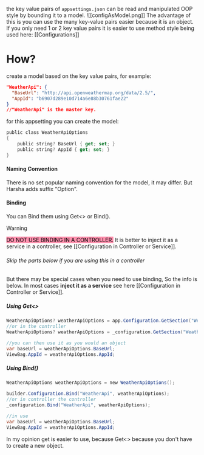 the key value pairs of `appsettings.json` can be read and manipulated OOP style by bounding it to a model. 
![[configAsModel.png]]
The advantage of this is you can use the many key-value pairs easier because it is an object. If you only need 1 or 2 key value pairs it is easier to use method style being used here: [[Configurations]]
# How?
create a model based on the key value pairs, for example:
```json
"WeatherApi": {
  "BaseUrl": "http://api.openweathermap.org/data/2.5/", 
  "AppId": "b6907d289e10d714a6e88b30761fae22"
}
//"WeatherApi" is the master key.
```
for this appsetting you can create the model:
```c#
public class WeatherApiOptions
{
    public string? BaseUrl { get; set; }
    public string? AppId { get; set; }
}
```
#### Naming Convention
There is no set popular naming convention for the model, it may differ. But Harsha adds suffix "Option".
#### Binding
You can Bind them using Get<> or Bind().
>[!Warning]
><mark style="background: #FF5582A6;">DO NOT USE BINDING IN A CONTROLLER.</mark>
>It is better to inject it as a service in a controller, see [[Configuration in Controller or Service]].
###### Skip the parts below if you are using this in a controller
But there may be special cases when you need to use binding, So the info is below. In most cases **inject it as a service** see here [[Configuration in Controller or Service]].
##### Using Get<>
```c#
WeatherApiOptions? weatherApiOptions = app.Configuration.GetSection("WeatherApiOptions").Get<WeatherApiOptions>();
//or in the controller
WeatherApiOptions? weatherApiOptions = _configuration.GetSection("WeatherApiOptions").Get<WeatherApiOptions>();

//you can then use it as you would an object
var baseUrl = weatherApiOptions.BaseUrl;
ViewBag.AppId = weatherApiOptions.AppId;
```
##### Using Bind()
```c#
WeatherApiOptions weatherApiOptions = new WeatherApiOptions();

builder.Configuration.Bind("WeatherApi", weatherApiOptions);
//or in controller the controller
_configuration.Bind("WeatherApi", weatherApiOptions);

//in use
var baseUrl = weatherApiOptions.BaseUrl;
ViewBag.AppId = weatherApiOptions.AppId;
```

In my opinion get is easier to use, because Get<> because you don't have to create a new object.